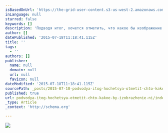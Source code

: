 ```yaml
---
isBasedOnUrl: 'https://the-grid-user-content.s3-us-west-2.amazonaws.com/acbca822-c6a4-489a-a94d-1b3d7655b9e3.jpg'
inLanguage: null
starred: false
keywords: []
description: 'Подводя итог, хочется отметить, что какое бы изображение ни было выбрано будущим носителем для татуировки, оно выбрано не случайно. И в случае, когда на принятие решения потрачен не один месяц, и тогда, когда ткнув пальцем в один из флэшей, Вы выбираете ту или иную картинку. Выбранное изображение всегда имеет какой-то личный отклик, и как сказал Великий Мастер Угвей в мультике «Кунг-Фу Панда»: «Случайности не случайны». Ведь Вы уже заинтересовались вопросом татуировки, так не бойтесь делать выбор и дерзать.'
author: []
datePublished: '2015-07-18T11:18:41.115Z'
title: ''
tags:
  - ''
authors: []
publisher:
  name: null
  domain: null
  url: null
  favicon: null
dateModified: '2015-07-18T11:18:41.115Z'
sourcePath: _posts/2015-07-18-podvodya-itog-hochetsya-otmetit-chto-kakoe-by-izobrazhenie-ni.md
published: true
url: podvodya-itog-hochetsya-otmetit-chto-kakoe-by-izobrazhenie-ni/index.html
_type: Article
_context: 'http://schema.org'

---
```

![](https://the-grid-user-content.s3-us-west-2.amazonaws.com/acbca822-c6a4-489a-a94d-1b3d7655b9e3.jpg)